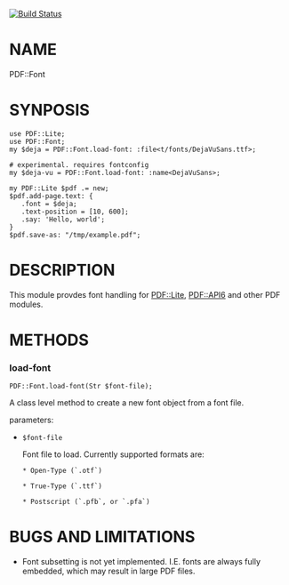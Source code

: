 [![Build Status](https://travis-ci.org/p6-pdf/PDF-Font-p6.svg?branch=master)](https://travis-ci.org/p6-pdf/PDF-Font-p6)

NAME
====

PDF::Font

SYNPOSIS
========

    use PDF::Lite;
    use PDF::Font;
    my $deja = PDF::Font.load-font: :file<t/fonts/DejaVuSans.ttf>;

    # experimental. requires fontconfig
    my $deja-vu = PDF::Font.load-font: :name<DejaVuSans>;

    my PDF::Lite $pdf .= new;
    $pdf.add-page.text: {
       .font = $deja;
       .text-position = [10, 600];
       .say: 'Hello, world';
    }
    $pdf.save-as: "/tmp/example.pdf";

DESCRIPTION
===========

This module provdes font handling for [PDF::Lite](PDF::Lite), [PDF::API6](PDF::API6) and other PDF modules.

METHODS
=======

### load-font

    PDF::Font.load-font(Str $font-file);

A class level method to create a new font object from a font file.

parameters:

  * `$font-file`

    Font file to load. Currently supported formats are:

        * Open-Type (`.otf`)

        * True-Type (`.ttf`)

        * Postscript (`.pfb`, or `.pfa`)

BUGS AND LIMITATIONS
====================

  * Font subsetting is not yet implemented. I.E. fonts are always fully embedded, which may result in large PDF files.
